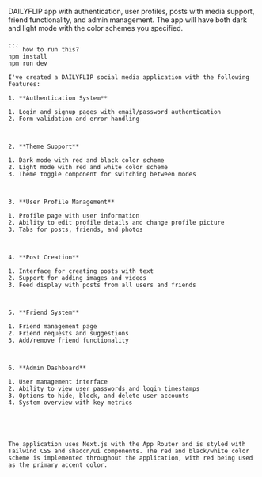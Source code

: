 DAILYFLIP app with authentication, user profiles, posts with media support, friend functionality, and admin management. The app will have both dark and light mode with the color schemes you specified.

```typescriptreact project="dailyflip"
...
``` how to run this?
npm install
npm run dev

I've created a DAILYFLIP social media application with the following features:

1. **Authentication System**

1. Login and signup pages with email/password authentication
2. Form validation and error handling



2. **Theme Support**

1. Dark mode with red and black color scheme
2. Light mode with red and white color scheme
3. Theme toggle component for switching between modes



3. **User Profile Management**

1. Profile page with user information
2. Ability to edit profile details and change profile picture
3. Tabs for posts, friends, and photos



4. **Post Creation**

1. Interface for creating posts with text
2. Support for adding images and videos
3. Feed display with posts from all users and friends



5. **Friend System**

1. Friend management page
2. Friend requests and suggestions
3. Add/remove friend functionality



6. **Admin Dashboard**

1. User management interface
2. Ability to view user passwords and login timestamps
3. Options to hide, block, and delete user accounts
4. System overview with key metrics





The application uses Next.js with the App Router and is styled with Tailwind CSS and shadcn/ui components. The red and black/white color scheme is implemented throughout the application, with red being used as the primary accent color.
